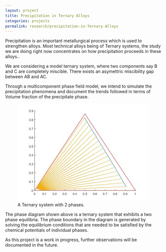 ```yaml
---
layout: project
title: Precipitation in Ternary Alloys
categories: projects
permalink: research/precipitation-in-Ternary-Alloys
---
```


Precipitation is an important metallurgical process which is used to strengthen alloys. Most technical alloys being of Ternary systems, the study we are doing right now concentrates on how precipitation proceeds in these alloys..


We are considering a model ternary system, where two components say B and C are completely miscible. There exists an asymettric miscibility gap between AB and AC.


Through a multicomponent phase field model, we intend to simulate the precipitation phenomena and document the trends followed in terms of Volume fraction of the precipitate phase.

<figure>
  <img class="full" src="/images/research/precipitation/3-3.7.jpg" alt="Two phase diagram">
  <figcaption>A Ternary system with 2 phases.</figcaption>
</figure>

The phase diagram shown above is a ternary system that exhibits a two phase equilibria. The phase boundary in the diagram is generated by solving the equilibrium conditions that are needed to be satisfied by the chemical potentials of individual phases.

As this project is a work in progress, further observations will be documented in the future.
